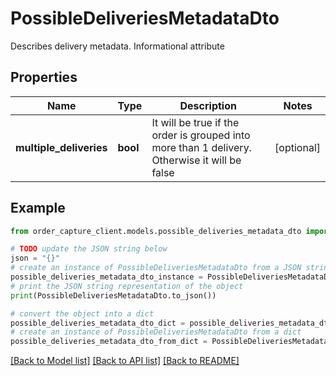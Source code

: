# PossibleDeliveriesMetadataDto

Describes delivery metadata. Informational attribute

## Properties

Name | Type | Description | Notes
------------ | ------------- | ------------- | -------------
**multiple_deliveries** | **bool** | It will be true if the order is grouped into more than 1 delivery. Otherwise it will be false | [optional] 

## Example

```python
from order_capture_client.models.possible_deliveries_metadata_dto import PossibleDeliveriesMetadataDto

# TODO update the JSON string below
json = "{}"
# create an instance of PossibleDeliveriesMetadataDto from a JSON string
possible_deliveries_metadata_dto_instance = PossibleDeliveriesMetadataDto.from_json(json)
# print the JSON string representation of the object
print(PossibleDeliveriesMetadataDto.to_json())

# convert the object into a dict
possible_deliveries_metadata_dto_dict = possible_deliveries_metadata_dto_instance.to_dict()
# create an instance of PossibleDeliveriesMetadataDto from a dict
possible_deliveries_metadata_dto_from_dict = PossibleDeliveriesMetadataDto.from_dict(possible_deliveries_metadata_dto_dict)
```
[[Back to Model list]](../README.md#documentation-for-models) [[Back to API list]](../README.md#documentation-for-api-endpoints) [[Back to README]](../README.md)


